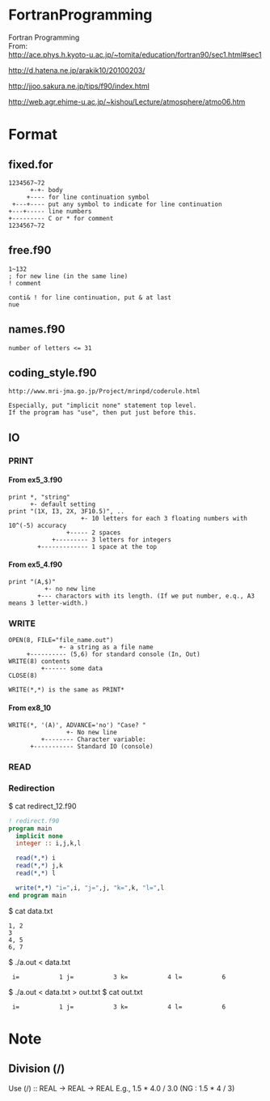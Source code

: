 # FortranProgramming

Fortran Programming  
From:  
  http://ace.phys.h.kyoto-u.ac.jp/~tomita/education/fortran90/sec1.html#sec1

  http://d.hatena.ne.jp/arakik10/20100203/

  http://jjoo.sakura.ne.jp/tips/f90/index.html

  http://web.agr.ehime-u.ac.jp/~kishou/Lecture/atmosphere/atmo06.htm

# Format
## fixed.for

    1234567~72  
          +-+- body  
         +---- for line continuation symbol  
     +---+---- put any symbol to indicate for line continuation  
    +---+----- line numbers  
    +--------- C or * for comment  
    1234567~72  
    
## free.f90

    1~132  
    ; for new line (in the same line)  
    ! comment  
  
    conti& ! for line continuation, put & at last  
    nue   

## names.f90
    
    number of letters <= 31

## coding_style.f90
    
    http://www.mri-jma.go.jp/Project/mrinpd/coderule.html
    
    Especially, put "implicit none" statement top level.
    If the program has "use", then put just before this.

## IO
### PRINT
#### From ex5_3.f90
    print *, "string"
          +- default setting
    print "(1X, I3, 2X, 3F10.5)", ..      
                        +- 10 letters for each 3 floating numbers with 10^(-5) accuracy
                    +----- 2 spaces
                +--------- 3 letters for integers 
            +------------- 1 space at the top

#### From ex5_4.f90
    print "(A,$)"
              +- no new line
            +--- charactors with its length. (If we put number, e.q., A3 means 3 letter-width.)


### WRITE
    OPEN(8, FILE="file_name.out")
                  +- a string as a file name
         +---------- (5,6) for standard console (In, Out)
    WRITE(8) contents
             +------ some data
    CLOSE(8)

    WRITE(*,*) is the same as PRINT*

#### From ex8_10
    WRITE(*, '(A)', ADVANCE='no') "Case? "
                    +- No new line
             +-------- Character variable:
          +----------- Standard IO (console)   
    
### READ

### Redirection

$ cat redirect_12.f90 

```fortran
! redirect.f90
program main
  implicit none
  integer :: i,j,k,l

  read(*,*) i
  read(*,*) j,k
  read(*,*) l

  write(*,*) "i=",i, "j=",j, "k=",k, "l=",l
end program main
```

$ cat data.txt 
```text
1, 2
3
4, 5
6, 7
```
$ ./a.out < data.txt 
```text
 i=           1 j=           3 k=           4 l=           6
```
$ ./a.out < data.txt > out.txt
$ cat out.txt 
```text
 i=           1 j=           3 k=           4 l=           6
```

# Note
## Division (/)

Use 
  (/) :: REAL -> REAL -> REAL
E.g.,
  1.5 * 4.0 / 3.0 (NG : 1.5 * 4 / 3)  
